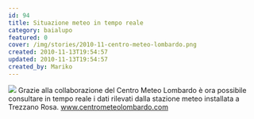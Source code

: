 ```yaml
---
id: 94
title: Situazione meteo in tempo reale
category: baialupo
featured: 0
cover: /img/stories/2010-11-centro-meteo-lombardo.png
created: 2010-11-13T19:54:57
updated: 2010-11-13T19:54:57
created_by: Mariko
---
```


<img src="/img/stories/2010-11-centro-meteo-lombardo.png" class="float-start mr-3 w-[300px] -translate-y-[40px]">
Grazie alla collaborazione del Centro Meteo Lombardo è ora possibile consultare in tempo reale i dati rilevati dalla stazione meteo installata a Trezzano Rosa.

<a href="http://www.centrometeolombardo.com/content.asp?contentid=3469&ContentType=Stazioni" target="_blank">
www.centrometeolombardo.com
</a>
